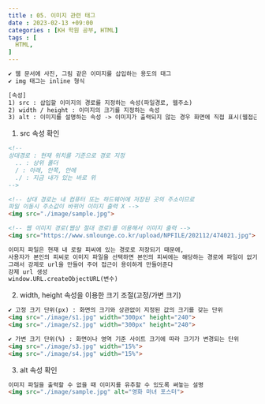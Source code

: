 ```yaml
---
title : 05. 이미지 관련 태그
date : 2023-02-13 +09:00
categories : [KH 학원 공부, HTML]
tags : [
  HTML,
]
---
```

<!-- ![](/assets/img/HTML/DBInro.png){:style="border:1px solid #eaeaea; border-radius: 7px; padding: 0px;" } -->

```html
✔ 웹 문서에 사진, 그림 같은 이미지를 삽입하는 용도의 태그
✔ img 태그는 inline 형식

[속성]
1) src : 삽입할 이미지의 경로를 지정하는 속성(파일경로, 웹주소)
2) width / height : 이미지의 크기를 지정하는 속성
3) alt : 이미지를 설명하는 속성 -> 이미지가 출력되지 않는 경우 화면에 직접 표시(웹접근성)
```

1) src 속성 확인

```html
<!-- 
상대경로 : 현재 위치를 기준으로 경로 지정
  .. : 상위 폴더
  / : 아래, 안쪽, 안에
  ./ : 지금 내가 있는 바로 위
-->

<!-- 상대 경로는 내 컴퓨터 또는 하드웨어에 저장된 곳의 주소이므로
파일 이동시 주소값이 바뀌어 이미지 출력 X -->
<img src="./image/sample.jpg">

<!-- 웹 이미지 경로(웹상 절대 경로)를 이용해서 이미지 출력 -->
<img src="https://www.smlounge.co.kr/upload/NPFILE/202112/474021.jpg">

이미지 파일은 현재 내 로칼 피씨에 있는 경로로 저장되기 때문에, 
사용자가 본인의 피씨로 이미지 파일을 선택하면 본인의 피씨에는 해당하는 경로에 파일이 없기 때문에 볼 수가 없다. 
그래서 강제로 url을 만들어 주어 접근이 용이하게 만들어준다
강제 url 생성
window.URL.createObjectURL(변수)
```

2) width, height 속성을 이용한 크기 조절(고정/가변 크기)

```html
✔ 고정 크기 단위(px) : 화면의 크기와 상관없이 지정된 값의 크기를 갖는 단위
<img src="./image/s1.jpg" width="300px" height="240">
<img src="./image/s2.jpg" width="300px" height="240">

✔ 가변 크기 단위(%) : 화면이나 영역 기준 사이트 크기에 따라 크기가 변경되는 단위
<img src="./image/s3.jpg" width="15%">
<img src="./image/s4.jpg" width="15%">
```

3) alt 속성 확인

```html
이미지 파일을 출력할 수 없을 때 이미지를 유추할 수 있도록 써놓는 설명
<img src="./image/sample.jpg" alt="영화 마녀 포스터">
```
